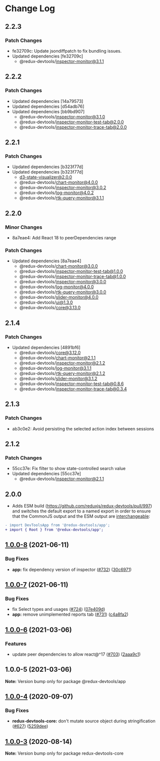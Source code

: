 # Change Log

## 2.2.3

### Patch Changes

- fe32709c: Update jsondiffpatch to fix bundling issues.
- Updated dependencies [fe32709c]
  - @redux-devtools/inspector-monitor@3.1.1

## 2.2.2

### Patch Changes

- Updated dependencies [14a79573]
- Updated dependencies [d54adb76]
- Updated dependencies [bb9bd907]
  - @redux-devtools/inspector-monitor@3.1.0
  - @redux-devtools/inspector-monitor-test-tab@2.0.0
  - @redux-devtools/inspector-monitor-trace-tab@2.0.0

## 2.2.1

### Patch Changes

- Updated dependencies [b323f77d]
- Updated dependencies [b323f77d]
  - d3-state-visualizer@2.0.0
  - @redux-devtools/chart-monitor@4.0.0
  - @redux-devtools/inspector-monitor@3.0.2
  - @redux-devtools/log-monitor@4.0.2
  - @redux-devtools/rtk-query-monitor@3.1.1

## 2.2.0

### Minor Changes

- 8a7eae4: Add React 18 to peerDependencies range

### Patch Changes

- Updated dependencies [8a7eae4]
  - @redux-devtools/chart-monitor@3.0.0
  - @redux-devtools/inspector-monitor-test-tab@1.0.0
  - @redux-devtools/inspector-monitor-trace-tab@1.0.0
  - @redux-devtools/inspector-monitor@3.0.0
  - @redux-devtools/log-monitor@4.0.0
  - @redux-devtools/rtk-query-monitor@3.0.0
  - @redux-devtools/slider-monitor@4.0.0
  - @redux-devtools/ui@1.3.0
  - @redux-devtools/core@3.13.0

## 2.1.4

### Patch Changes

- Updated dependencies [4891bf6]
  - @redux-devtools/core@3.12.0
  - @redux-devtools/chart-monitor@2.1.1
  - @redux-devtools/inspector-monitor@2.1.2
  - @redux-devtools/log-monitor@3.1.1
  - @redux-devtools/rtk-query-monitor@2.1.2
  - @redux-devtools/slider-monitor@3.1.2
  - @redux-devtools/inspector-monitor-test-tab@0.8.6
  - @redux-devtools/inspector-monitor-trace-tab@0.3.4

## 2.1.3

### Patch Changes

- ab3c0e2: Avoid persisting the selected action index between sessions

## 2.1.2

### Patch Changes

- 55cc37e: Fix filter to show state-controlled search value
- Updated dependencies [55cc37e]
  - @redux-devtools/inspector-monitor@2.1.1

## 2.0.0

- Adds ESM build (https://github.com/reduxjs/redux-devtools/pull/997) and switches the default export to a named export in order to ensure that the CommonJS output and the ESM output are [interchangeable](https://rollupjs.org/guide/en/#outputexports):

```diff
- import DevToolsApp from '@redux-devtools/app';
+ import { Root } from '@redux-devtools/app';
```

## [1.0.0-8](https://github.com/reduxjs/redux-devtools/compare/@redux-devtools/app@1.0.0-7...@redux-devtools/app@1.0.0-8) (2021-06-11)

### Bug Fixes

- **app:** fix dependency version of inspector ([#732](https://github.com/reduxjs/redux-devtools/issues/732)) ([30c6971](https://github.com/reduxjs/redux-devtools/commit/30c6971d379c53ec1343a20240b73705751f7445))

## [1.0.0-7](https://github.com/reduxjs/redux-devtools/compare/@redux-devtools/app@1.0.0-6...@redux-devtools/app@1.0.0-7) (2021-06-11)

### Bug Fixes

- fix Select types and usages ([#724](https://github.com/reduxjs/redux-devtools/issues/724)) ([07e409d](https://github.com/reduxjs/redux-devtools/commit/07e409de6a1c3d362929d854542df0c1d74ce18e))
- **app:** remove unimplemented reports tab ([#731](https://github.com/reduxjs/redux-devtools/issues/731)) ([c4a8fa2](https://github.com/reduxjs/redux-devtools/commit/c4a8fa286cfe3f30133c2f948164001bd2a618ac))

## [1.0.0-6](https://github.com/reduxjs/redux-devtools/compare/@redux-devtools/app@1.0.0-5...@redux-devtools/app@1.0.0-6) (2021-03-06)

### Features

- update peer dependencies to allow react@^17 ([#703](https://github.com/reduxjs/redux-devtools/issues/703)) ([2aaa9c1](https://github.com/reduxjs/redux-devtools/commit/2aaa9c10a383e3a7ab20b3ab14639781fd7bb2eb))

## 1.0.0-5 (2021-03-06)

**Note:** Version bump only for package @redux-devtools/app

## [1.0.0-4](https://github.com/reduxjs/redux-devtools/compare/redux-devtools-core@1.0.0-3...redux-devtools-core@1.0.0-4) (2020-09-07)

### Bug Fixes

- **redux-devtools-core:** don't mutate source object during stringification ([#627](https://github.com/reduxjs/redux-devtools/issues/627)) ([5259dee](https://github.com/reduxjs/redux-devtools/commit/5259dee601e07c46f8e7af964ab83cb23a4e7b1b))

## [1.0.0-3](https://github.com/reduxjs/redux-devtools/compare/redux-devtools-core@1.0.0-2...redux-devtools-core@1.0.0-3) (2020-08-14)

**Note:** Version bump only for package redux-devtools-core
